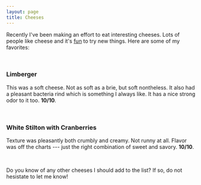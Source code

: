 ```yaml
---
layout: page
title: Cheeses
---
```


Recently I've been making an effort to eat interesting cheeses. Lots of people
like cheese and it's [fun](https://www.youtube.com/watch?v=B3KBuQHHKx0) to try
new things. Here are some of my favorites:

<br />


### Limberger

This was a soft cheese. Not as soft as a brie, but soft nontheless. It also had
a pleasant bacteria rind which is something I always like. It has a nice
strong odor to it too. **10/10**.

<br />


### White Stilton with Cranberries

Texture was pleasantly both crumbly and creamy. Not runny at all.  Flavor was
off the charts --- just the right combination of sweet and savory. **10/10**.


<br />

Do you know of any other cheeses I should add to the list?  If so, do not hesistate to let me know!
